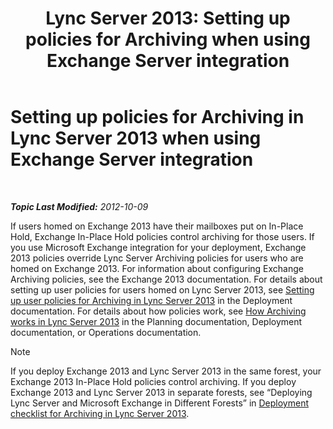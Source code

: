 ﻿---
title: 'Lync Server 2013: Setting up policies for Archiving when using Exchange Server integration'
TOCTitle: Setting up policies for Archiving when using Exchange Server integration
ms:assetid: 8b9b2bad-a4b3-42e1-85a7-04022e9442ad
ms:mtpsurl: https://technet.microsoft.com/en-us/library/JJ205063(v=OCS.15)
ms:contentKeyID: 48184742
ms.date: 07/23/2014
mtps_version: v=OCS.15
---

<div data-xmlns="http://www.w3.org/1999/xhtml">

<div class="topic" data-xmlns="http://www.w3.org/1999/xhtml" data-msxsl="urn:schemas-microsoft-com:xslt" data-cs="http://msdn.microsoft.com/en-us/">

<div data-asp="http://msdn2.microsoft.com/asp">

# Setting up policies for Archiving in Lync Server 2013 when using Exchange Server integration

</div>

<div id="mainSection">

<div id="mainBody">

<span> </span>

_**Topic Last Modified:** 2012-10-09_

If users homed on Exchange 2013 have their mailboxes put on In-Place Hold, Exchange In-Place Hold policies control archiving for those users. If you use Microsoft Exchange integration for your deployment, Exchange 2013 policies override Lync Server Archiving policies for users who are homed on Exchange 2013. For information about configuring Exchange Archiving policies, see the Exchange 2013 documentation. For details about setting up user policies for users homed on Lync Server 2013, see [Setting up user policies for Archiving in Lync Server 2013](lync-server-2013-setting-up-user-policies-for-archiving-in-lync-server.md) in the Deployment documentation. For details about how policies work, see [How Archiving works in Lync Server 2013](lync-server-2013-how-archiving-works.md) in the Planning documentation, Deployment documentation, or Operations documentation.

<div class="alert">


> [!NOTE]
> If you deploy Exchange 2013 and Lync Server 2013 in the same forest, your Exchange 2013 In-Place Hold policies control archiving. If you deploy Exchange 2013 and Lync Server 2013 in separate forests, see “Deploying Lync Server and Microsoft Exchange in Different Forests” in <A href="lync-server-2013-deployment-checklist-for-archiving.md">Deployment checklist for Archiving in Lync Server 2013</A>.



</div>

</div>

<span> </span>

</div>

</div>

</div>


